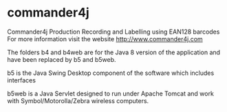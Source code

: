 # commander4j
Commander4j Production Recording and Labelling using EAN128 barcodes
For more information visit the website http://www.commander4j.com

The folders b4 and b4web are for the Java 8 version of the application and have been replaced by b5 and b5web.

b5 is the Java Swing Desktop component of the software which includes interfaces

b5web is a Java Servlet designed to run under Apache Tomcat and work with Symbol/Motorolla/Zebra wireless computers.

